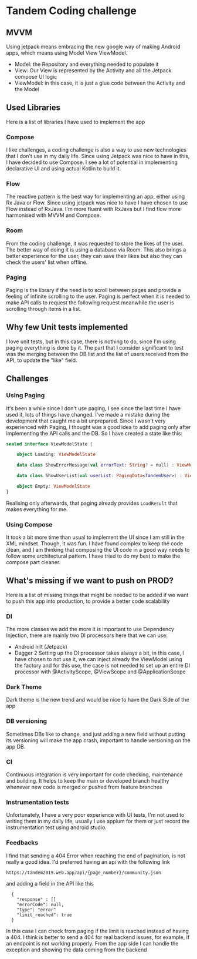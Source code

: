 # Tandem Coding challenge

## MVVM

Using jetpack means embracing the new google way of making Android apps, which means using Model View ViewModel.
* Model: the Repository and everything needed to populate it
* View: Our View is represented by the Activity and all the Jetpack compose UI logic
* ViewModel: in this case, it is just a glue code between the Activity and the Model

## Used Libraries

Here is a list of libraries I have used to implement the app

### Compose

I like challenges, a coding challenge is also a way to use new technologies that I don't use in my daily life.
Since using Jetpack was nice to have in this, I have decided to use Compose.
I see a lot of potential in implementing declarative UI and using actual Kotlin to build it.

### Flow

The reactive pattern is the best way for implementing an app, either using Rx Java or Flow. Since using jetpack was nice to have
I have chosen to use Flow instead of RxJava. I'm more fluent with RxJava but I find flow more harmonised with MVVM and Compose.

### Room

From the coding challenge, it was requested to store the likes of the user.
The better way of doing it is using a database via Room.
This also brings a better experience for the user, they can save their likes but also they can check the users' list when offline.

### Paging

Paging is the library if the need is to scroll between pages and provide a feeling of infinite scrolling to the user.
Paging is perfect when it is needed to make API calls to request the following request meanwhile the user is scrolling through items in a list.


## Why few Unit tests implemented

I love unit tests, but in this case, there is nothing to do,
since I'm using paging everything is done by it.
The part that I consider significant to test was the merging between the DB list and the list of users
received from the API, to update the "like" field.

## Challenges

### Using Paging

It's been a while since I don't use paging, I see since the last time I have used it, lots of things have changed.
I've made a mistake during the development that caught me a bit unprepared. Since I wasn't very experienced with Paging, I thought was a good idea to add paging only after implementing the API calls and the DB.
So I have created a state like this:

```kotlin
sealed interface ViewModelState {

    object Loading: ViewModelState

    data class ShowErrorMessage(val errorText: String? = null) : ViewModelState

    data class ShowUserList(val userList: PagingData<TandemUser>) : ViewModelState

    object Empty: ViewModelState
}
```
Realising only afterwards, that paging already provides `LoadResult` that makes everything for me.

### Using Compose

It took a bit more time than usual to implement the UI since I am still in the XML mindset.
Though, it was fun. I have found complex to keep the code clean, and I am thinking that composing the UI code in a good way needs to follow
some architectural pattern. I have tried to do my best to make the compose part cleaner.

## What's missing if we want to push on PROD?

Here is a list of missing things that might be needed to be added if we want to push this app into production, to provide a better code scalability

### DI

The more classes we add the more it is important to use Dependency Injection, there are mainly two DI processors here that we can use:
* Android hilt (Jetpack)
* Dagger 2
  Setting up the DI processor takes always a bit, in this case, I have chosen to not use it, we can inject already the ViewModel using the factory and for this use, the case is not needed to set up an entire DI processor with @ActivityScope, @ViewScope and @ApplicationScope

### Dark Theme

Dark theme is the new trend and would be nice to have the Dark Side of the app

### DB versioning

Sometimes DBs like to change, and just adding a new field without putting its versioning will make the app crash,
important to handle versioning on the app DB.

### CI

Continuous integration is very important for code checking, maintenance and building.
It helps to keep the main or developed branch healthy whenever new code is merged or pushed from feature branches

### Instrumentation tests

Unfortunately, I have a very poor experience with UI tests, I'm not used to writing them in my daily life, usually I use appium for them or just record the instrumentation test using android studio.

### Feedbacks

I find that sending a 404 Error when reaching the end of pagination, is not really a good idea.
I'd preferred having an api with the following link
```
https://tandem2019.web.app/api/{page_number}/community.json
```
and adding a field in the API like this

```
  {
    "response" : []
    "errorCode": null,
    "type": "error"
    "limit_reached": true
  }
```
In this case I can check from paging if the limit is reached instead of having a 404.
I think is better to send a 404 for real backend issues, for example, if an endpoint is not working properly.
From the app side I can handle the exception and showing the data coming from the backend
